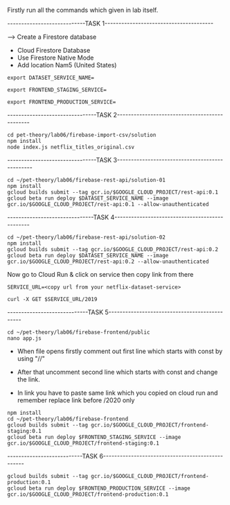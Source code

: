Firstly run all the commands which given in lab itself.

----------------------------TASK 1---------------------------------------

--> Create a Firestore database

- Cloud Firestore Database
- Use Firestore Native Mode
- Add location Nam5 (United States)

```
export DATASET_SERVICE_NAME=
```

```
export FRONTEND_STAGING_SERVICE=
```

```
export FRONTEND_PRODUCTION_SERVICE=
```

--------------------------------TASK 2----------------------------------------------
```
cd pet-theory/lab06/firebase-import-csv/solution
npm install
node index.js netflix_titles_original.csv
```

--------------------------------TASK 3-----------------------------------------------
```
cd ~/pet-theory/lab06/firebase-rest-api/solution-01
npm install
gcloud builds submit --tag gcr.io/$GOOGLE_CLOUD_PROJECT/rest-api:0.1
gcloud beta run deploy $DATASET_SERVICE_NAME --image gcr.io/$GOOGLE_CLOUD_PROJECT/rest-api:0.1 --allow-unauthenticated
```

-------------------------------TASK 4-----------------------------------------------

```
cd ~/pet-theory/lab06/firebase-rest-api/solution-02
npm install
gcloud builds submit --tag gcr.io/$GOOGLE_CLOUD_PROJECT/rest-api:0.2
gcloud beta run deploy $DATASET_SERVICE_NAME --image gcr.io/$GOOGLE_CLOUD_PROJECT/rest-api:0.2 --allow-unauthenticated
```

Now go to Cloud Run & click on service then copy link from there 

```
SERVICE_URL=<copy url from your netflix-dataset-service>
```
```
curl -X GET $SERVICE_URL/2019
```

-----------------------------TASK 5----------------------------------------------

```
cd ~/pet-theory/lab06/firebase-frontend/public
nano app.js
```

- When file opens firstly comment out first line which starts with const by using "//"

- After that uncomment second line which starts with const and change the link.

- In link you have to paste same link which you copied on cloud run and remember replace link before /2020 only  

```
npm install
cd ~/pet-theory/lab06/firebase-frontend
gcloud builds submit --tag gcr.io/$GOOGLE_CLOUD_PROJECT/frontend-staging:0.1
gcloud beta run deploy $FRONTEND_STAGING_SERVICE --image gcr.io/$GOOGLE_CLOUD_PROJECT/frontend-staging:0.1
```

---------------------------TASK 6-------------------------------------------------

```
gcloud builds submit --tag gcr.io/$GOOGLE_CLOUD_PROJECT/frontend-production:0.1
gcloud beta run deploy $FRONTEND_PRODUCTION_SERVICE --image gcr.io/$GOOGLE_CLOUD_PROJECT/frontend-production:0.1
```
